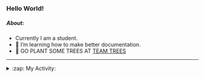 ### Hello World!

##### About:
- Currently I am a student.
- 🌱 I’m learning how to make better documentation.
- 🌱 GO PLANT SOME TREES AT [TEAM TREES](https://teamtrees.org/)

---
<details>
  <summary>:zap: My Activity:</summary>
  
<!--START_SECTION:waka-->
![Code Time](http://img.shields.io/badge/Code%20Time-1%2C121%20hrs%2033%20mins-blue)

**I'm a Night 🦉** 

```text
🌞 Morning                1660 commits        ██░░░░░░░░░░░░░░░░░░░░░░░   09.93 % 
🌆 Daytime                5639 commits        ████████░░░░░░░░░░░░░░░░░   33.74 % 
🌃 Evening                4738 commits        ███████░░░░░░░░░░░░░░░░░░   28.35 % 
🌙 Night                  4677 commits        ███████░░░░░░░░░░░░░░░░░░   27.98 % 
```
📅 **I'm Most Productive on Wednesday** 

```text
Monday                   2398 commits        ████░░░░░░░░░░░░░░░░░░░░░   14.35 % 
Tuesday                  2098 commits        ███░░░░░░░░░░░░░░░░░░░░░░   12.55 % 
Wednesday                4011 commits        ██████░░░░░░░░░░░░░░░░░░░   24.00 % 
Thursday                 2216 commits        ███░░░░░░░░░░░░░░░░░░░░░░   13.26 % 
Friday                   1665 commits        ██░░░░░░░░░░░░░░░░░░░░░░░   09.96 % 
Saturday                 1475 commits        ██░░░░░░░░░░░░░░░░░░░░░░░   08.82 % 
Sunday                   2851 commits        ████░░░░░░░░░░░░░░░░░░░░░   17.06 % 
```


📊 **This Week I Spent My Time On** 

```text
🔥 Editors: 
VS Code                  5 hrs 46 mins       █████████████████████████   100.00 % 

🐱‍💻 Projects: 
praise                   5 hrs 46 mins       █████████████████████████   99.93 % 
CSF22                    0 secs              ░░░░░░░░░░░░░░░░░░░░░░░░░   00.07 % 
```


 Last Updated on 12/05/2023 23:08:40 UTC
<!--END_SECTION:waka-->
</details>
